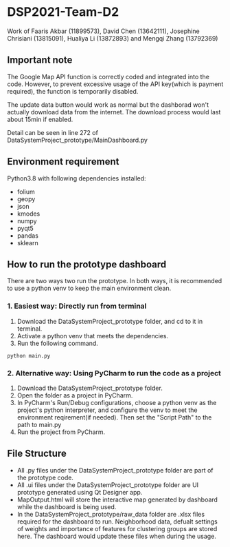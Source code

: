 # DSP2021-Team-D2
Work of Faaris Akbar (11899573), David Chen (13642111), Josephine Chrisiani (13815091), Hualiya Li (13872893) and Mengqi Zhang (13792369)

## Important note
The Google Map API function is correctly coded and integrated into the code. However, to prevent excessive usage of the API key(which is payment required), the function is temporarily disabled. 

The update data button would work as normal but the dashborad won't actually download data from the internet. The download process would last about 15min if enabled.

Detail can be seen in line 272 of DataSystemProject_prototype/MainDashboard.py

## Environment requirement
Python3.8 with following dependencies installed:
- folium
- geopy
- json
- kmodes
- numpy
- pyqt5
- pandas
- sklearn

## How to run the prototype dashboard
There are two ways two run the prototype. In both ways, it is recommended to use a python venv to keep the main environment clean.

### 1. Easiest way: Directly run from terminal
1. Download the DataSystemProject_prototype folder, and cd to it in terminal.
2. Activate a python venv that meets the dependencies.
3. Run the following command.
```
python main.py
```

### 2. Alternative way: Using PyCharm to run the code as a project
1. Download the DataSystemProject_prototype folder.
2. Open the folder as a project in PyCharm.
3. In PyCharm's Run/Debug configurations, choose a python venv as the project's python interpreter, and configure the venv to meet the environment reqirement(if needed). Then set the "Script Path" to the path to main.py
4. Run the project from PyCharm.

## File Structure
- All .py files under the DataSystemProject_prototype folder are part of the prototype code.
- All .ui files under the DataSystemProject_prototype folder are UI prototype generated using Qt Designer app.
- MapOutput.html will store the interactive map generated by dashboard while the dashboard is being used.
- In the DataSystemProject_prototype/raw_data folder are .xlsx files required for the dashboard to run. Neighborhood data, defualt settings of weights and importance of features for clustering groups are stored here. The dashboard would update these files when during the usage.

